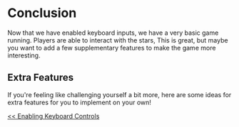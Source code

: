 # Conclusion 
Now that we have enabled keyboard inputs, we have a very basic game running. Players are able to interact with the stars, This is great, but maybe you want to add a few supplementary features to make the game more interesting. 

## Extra Features
If you're feeling like challenging yourself a bit more, here are some ideas for extra features for you to implement on your own! 

[<< Enabling Keyboard Controls](./keyboard_controls.md)
